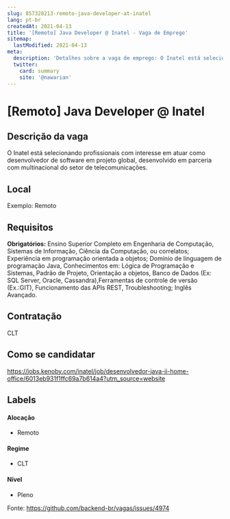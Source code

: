 ```yaml
---
slug: 857328213-remoto-java-developer-at-inatel
lang: pt-br
createdAt: 2021-04-13
title: '[Remoto] Java Developer @ Inatel - Vaga de Emprego'
sitemap:
  lastModified: 2021-04-13
meta:
  description: 'Detalhes sobre a vaga de emprego: O Inatel está selecionando profissionais com interesse em atuar como desenvolvedor de software em projeto global, desenvolvido em parceria com multinacional do setor de telecomunicações.'
  twitter:
    card: summary
    site: '@nawarian'
---
```


# [Remoto] Java Developer @ Inatel

## Descrição da vaga

O Inatel está selecionando profissionais com interesse em atuar como desenvolvedor de software em projeto global, desenvolvido em parceria com multinacional do setor de telecomunicações. 

## Local

Exemplo: Remoto 

## Requisitos

**Obrigatórios:**
Ensino Superior Completo em Engenharia de Computação, Sistemas de Informação, Ciência da Computação, ou correlatos;
Experiência em programação orientada a objetos;
Domínio de linguagem de programação Java,
Conhecimentos em: Lógica de Programação e Sistemas, Padrão de Projeto, Orientação a objetos, Banco de Dados (Ex: SQL Server, Oracle, Cassandra),Ferramentas de controle de versão (Ex.:GIT), Funcionamento das APIs REST,
Troubleshooting; 
Inglês Avançado.

## Contratação

CLT

## Como se candidatar

https://jobs.kenoby.com/inatel/job/desenvolvedor-java-ii-home-office/6013eb931f1ffc69a7b614a4?utm_source=website

## Labels

#### Alocação

- Remoto

#### Regime
- CLT

#### Nível
- Pleno




Fonte: https://github.com/backend-br/vagas/issues/4974